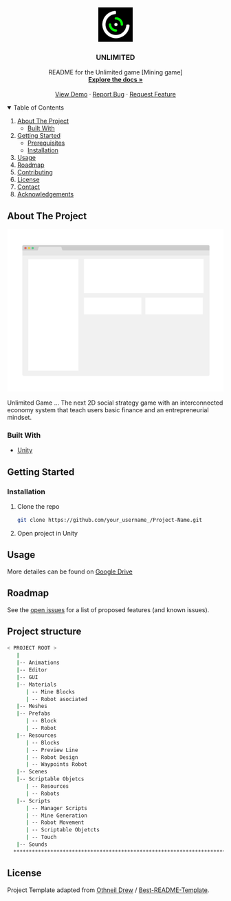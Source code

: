 <!-- PROJECT LOGO -->
<br />
<p align="center">
  <a href="https://github.com/target-software/Unlimited-Game-MiningGame">
    <img src="images/logo.png" alt="Logo" width="80" height="80">
  </a>

  <h3 align="center">UNLIMITED </h3>

  <p align="center">
    README for the Unlimited game [Mining game]
    <br />
    <a href="https://github.com/target-software/Unlimited-Game-MiningGame"><strong>Explore the docs »</strong></a>
    <br />
    <br />
    <a href="https://github.com/target-software/Unlimited-Game-MiningGame">View Demo</a>
    ·
    <a href="https://github.com/target-software/Unlimited-Game-MiningGame/issues">Report Bug</a>
    ·
    <a href="https://github.com/target-software/Unlimited-Game-MiningGame/issues">Request Feature</a>
  </p>
</p>



<!-- TABLE OF CONTENTS -->
<details open="open">
  <summary>Table of Contents</summary>
  <ol>
    <li>
      <a href="#about-the-project">About The Project</a>
      <ul>
        <li><a href="#built-with">Built With</a></li>
      </ul>
    </li>
    <li>
      <a href="#getting-started">Getting Started</a>
      <ul>
        <li><a href="#prerequisites">Prerequisites</a></li>
        <li><a href="#installation">Installation</a></li>
      </ul>
    </li>
    <li><a href="#usage">Usage</a></li>
    <li><a href="#roadmap">Roadmap</a></li>
    <li><a href="#contributing">Contributing</a></li>
    <li><a href="#license">License</a></li>
    <li><a href="#contact">Contact</a></li>
    <li><a href="#acknowledgements">Acknowledgements</a></li>
  </ol>
</details>



<!-- ABOUT THE PROJECT -->
## About The Project

[![Product Name Screen Shot][product-screenshot]](https://example.com)

Unlimited Game ... The next 2D social strategy game with an interconnected economy system that teach users basic finance and an entrepreneurial mindset.

### Built With

* [Unity](https://unity.com/)
<!-- GETTING STARTED -->
## Getting Started

### Installation

1. Clone the repo
   ```sh
   git clone https://github.com/your_username_/Project-Name.git
   ```
2. Open project in Unity



<!-- USAGE EXAMPLES -->
## Usage

More detailes can be found on [Google Drive](https://docs.google.com/document/d/1CHdDfEm5BDM8vAbeubNgLF-Et8YwMgCbreD4CC6dSfo/edit)


<!-- ROADMAP -->
## Roadmap

See the [open issues](https://github.com/target-software/Unlimited-Game-MiningGame/issues) for a list of proposed features (and known issues).



<!-- CONTRIBUTING -->
## Project structure

```bash
< PROJECT ROOT >
   |
   |-- Animations                               
   |-- Editor    
   |-- GUI
   |-- Materials
      | -- Mine Blocks
      | -- Robot asociated
   |-- Meshes
   |-- Prefabs
      | -- Block
      | -- Robot
   |-- Resources
      | -- Blocks
      | -- Preview Line
      | -- Robot Design
      | -- Waypoints Robot
   |-- Scenes
   |-- Scriptable Objetcs
      | -- Resources
      | -- Robots
   |-- Scripts
      | -- Manager Scripts
      | -- Mine Generation
      | -- Robot Movement
      | -- Scriptable Objetcts
      | -- Touch
   |-- Sounds
  ************************************************************************
```



<!-- LICENSE -->
## License

Project Template adapted from [Othneil Drew](https://github.com/othneildrew) / [Best-README-Template](https://github.com/othneildrew/Best-README-Template).


<!-- MARKDOWN LINKS & IMAGES -->
<!-- https://www.markdownguide.org/basic-syntax/#reference-style-links -->
[product-screenshot]: images/screenshot.png
